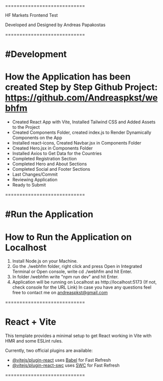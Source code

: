============================

HF Markets Frontend Test 

Developed and Designed by Andreas Papakostas

============================

#Development
============================
How the Application has been created Step by Step
Github Project: https://github.com/Andreaspkst/webhfm
============================

- Created React App with Vite, Installed Tailwind CSS and Added Assets to the Project
- Created Components Folder, created index.js to Render Dynamically Components on the App
- Installed react-icons, Created Navbar.jsx in Components Folder
- Created Hero.jsx in Components Folder
- Installed Axios to Get Data for the Countries
- Completed Registration Section
- Completed Hero and About Sections
- Completed Social and Footer Sections
- Last Changes/Commit 
- Reviewing Application
- Ready to Submit

============================

#Run the Application
============================
How to Run the Application on Localhost
============================

1) Install Node.js on your Machine.
2) Go the ./webhfm folder, right click and press Open in Integrated Terminal or Open console, write cd ./webhfm and hit Enter.
3) In folder /webhfm write "npm run dev" and hit Enter.
4) Application will be running on Localhost as http://localhost:5173 (If not, check console for the URL Link)
In case you have any questions feel free to contact me on andreaspkst@gmail.com

============================

# React + Vite

This template provides a minimal setup to get React working in Vite with HMR and some ESLint rules.

Currently, two official plugins are available:

- [@vitejs/plugin-react](https://github.com/vitejs/vite-plugin-react/blob/main/packages/plugin-react/README.md) uses [Babel](https://babeljs.io/) for Fast Refresh
- [@vitejs/plugin-react-swc](https://github.com/vitejs/vite-plugin-react-swc) uses [SWC](https://swc.rs/) for Fast Refresh

============================
